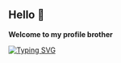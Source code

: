 ## Hello 👋
**Welcome to my profile brother** 

[![Typing SVG](https://readme-typing-svg.herokuapp.com?font=Fira+Code&weight=800&size=11&duration=4000&pause=2600&color=2EF75B&background=042227&width=435&lines=+Currently+working+on+several+projects%2C+description+will+be+updated.....;FlappyBird)]([[https://git.io/typing-svg](https://github.com/Midgardsormrm/flappy)])
<!--
**Midgardsormrm/Midgardsormrm** is a ✨ _special_ ✨ repository because its `README.md` (this file) appears on your GitHub profile.

Here are some ideas to get you started:

- 🔭 I’m currently working on ...
- 🌱 I’m currently learning ...
- 👯 I’m looking to collaborate on ...
- 🤔 I’m looking for help with ...
- 💬 Ask me about ...
- 📫 How to reach me: ...
- 😄 Pronouns: ...
- ⚡ Fun fact: ...
-->
